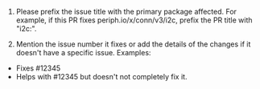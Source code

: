 1. Please prefix the issue title with the primary package affected. For example,
if this PR fixes periph.io/x/conn/v3/i2c, prefix the PR title with "i2c:".

2. Mention the issue number it fixes or add the details of the changes if it
doesn't have a specific issue. Examples:
- Fixes #12345
- Helps with #12345 but doesn't not completely fix it.
